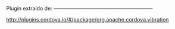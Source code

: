 Plugin extraído de:
———————————————————

http://plugins.cordova.io/#/package/org.apache.cordova.vibration